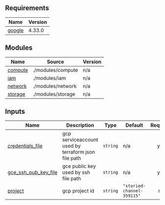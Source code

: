 <!-- BEGIN_TF_DOCS -->
## Requirements

| Name | Version |
|------|---------|
| <a name="requirement_google"></a> [google](#requirement\_google) | 4.33.0 |

## Modules

| Name | Source | Version |
|------|--------|---------|
| <a name="module_compute"></a> [compute](#module\_compute) | ./modules/compute | n/a |
| <a name="module_iam"></a> [iam](#module\_iam) | ./modules/iam | n/a |
| <a name="module_network"></a> [network](#module\_network) | ./modules/network | n/a |
| <a name="module_storage"></a> [storage](#module\_storage) | ./modules/storage | n/a |

## Inputs

| Name | Description | Type | Default | Required |
|------|-------------|------|---------|:--------:|
| <a name="input_credentials_file"></a> [credentials\_file](#input\_credentials\_file) | gcp serviceaccount used by terraform json file path | `string` | n/a | yes |
| <a name="input_gce_ssh_pub_key_file"></a> [gce\_ssh\_pub\_key\_file](#input\_gce\_ssh\_pub\_key\_file) | gce public key used by ssh file path | `string` | n/a | yes |
| <a name="input_project"></a> [project](#input\_project) | gcp project id | `string` | `"storied-channel-359115"` | no |
<!-- END_TF_DOCS -->